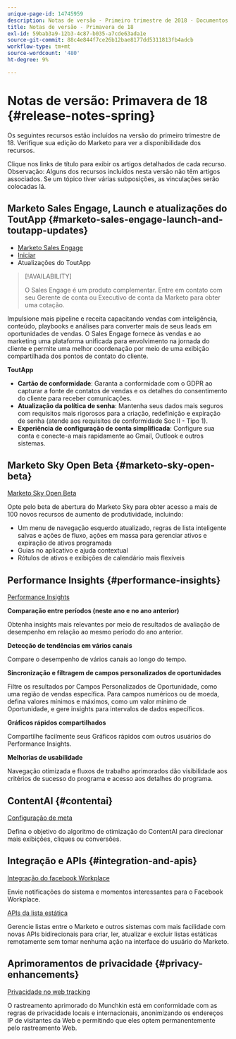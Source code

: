 ```yaml
---
unique-page-id: 14745959
description: Notas de versão - Primeiro trimestre de 2018 - Documentos da Marketo - Documentação do produto
title: Notas de versão - Primavera de 18
exl-id: 59bab3a9-12b3-4c87-b035-a7cde63ada1e
source-git-commit: 88c4e844f7ce26b12bae8177dd5311813fb4adcb
workflow-type: tm+mt
source-wordcount: '480'
ht-degree: 9%

---
```


# Notas de versão: Primavera de 18 {#release-notes-spring}

Os seguintes recursos estão incluídos na versão do primeiro trimestre de 18. Verifique sua edição do Marketo para ver a disponibilidade dos recursos.

Clique nos links de título para exibir os artigos detalhados de cada recurso. Observação: Alguns dos recursos incluídos nesta versão não têm artigos associados. Se um tópico tiver várias subposições, as vinculações serão colocadas lá.

## Marketo Sales Engage, Launch e atualizações do ToutApp {#marketo-sales-engage-launch-and-toutapp-updates}

* [Marketo Sales Engage](/help/marketo/product-docs/marketo-sales-connect/getting-started/sales-connect-overview.md)
* [Iniciar](/help/marketo/product-docs/marketo-sales-connect/getting-started/sales-connect-overview.md)
* Atualizações do ToutApp

>[!AVAILABILITY]
>
>O Sales Engage é um produto complementar. Entre em contato com seu Gerente de conta ou Executivo de conta da Marketo para obter uma cotação.

Impulsione mais pipeline e receita capacitando vendas com inteligência, conteúdo, playbooks e análises para converter mais de seus leads em oportunidades de vendas. O Sales Engage fornece às vendas e ao marketing uma plataforma unificada para envolvimento na jornada do cliente e permite uma melhor coordenação por meio de uma exibição compartilhada dos pontos de contato do cliente.

**ToutApp**

* **Cartão de conformidade**: Garanta a conformidade com o GDPR ao capturar a fonte de contatos de vendas e os detalhes do consentimento do cliente para receber comunicações.
* **Atualização da política de senha**: Mantenha seus dados mais seguros com requisitos mais rigorosos para a criação, redefinição e expiração de senha (atende aos requisitos de conformidade Soc II - Tipo 1).
* **Experiência de configuração de conta simplificada**: Configure sua conta e conecte-a mais rapidamente ao Gmail, Outlook e outros sistemas.

## Marketo Sky Open Beta {#marketo-sky-open-beta}

[Marketo Sky Open Beta](https://help.marketo.com/)

Opte pelo beta de abertura do Marketo Sky para obter acesso a mais de 100 novos recursos de aumento de produtividade, incluindo:

* Um menu de navegação esquerdo atualizado, regras de lista inteligente salvas e ações de fluxo, ações em massa para gerenciar ativos e expiração de ativos programada
* Guias no aplicativo e ajuda contextual
* Rótulos de ativos e exibições de calendário mais flexíveis

## Performance Insights {#performance-insights}

[Performance Insights](/help/marketo/product-docs/reporting/performance-insights/performance-insights-overview.md)

**Comparação entre períodos (neste ano e no ano anterior)**

Obtenha insights mais relevantes por meio de resultados de avaliação de desempenho em relação ao mesmo período do ano anterior.

**Detecção de tendências em vários canais**

Compare o desempenho de vários canais ao longo do tempo.

**Sincronização e filtragem de campos personalizados de oportunidades**

Filtre os resultados por Campos Personalizados de Oportunidade, como uma região de vendas específica. Para campos numéricos ou de moeda, defina valores mínimos e máximos, como um valor mínimo de Oportunidade, e gere insights para intervalos de dados específicos.

**Gráficos rápidos compartilhados**

Compartilhe facilmente seus Gráficos rápidos com outros usuários do Performance Insights.

**Melhorias de usabilidade**

Navegação otimizada e fluxos de trabalho aprimorados dão visibilidade aos critérios de sucesso do programa e acesso aos detalhes do programa.

## ContentAI {#contentai}

[Configuração de meta](/help/marketo/product-docs/predictive-content/getting-started/algorithm-goal-settings.md)

Defina o objetivo do algoritmo de otimização do ContentAI para direcionar mais exibições, cliques ou conversões.

## Integração e APIs {#integration-and-apis}

[Integração do facebook Workplace](/help/marketo/product-docs/administration/additional-integrations/add-workplace-by-facebook-as-a-launchpoint-service.md)

Envie notificações do sistema e momentos interessantes para o Facebook Workplace.

[APIs da lista estática](https://developers.marketo.com/rest-api/assets/static-lists/)

Gerencie listas entre o Marketo e outros sistemas com mais facilidade com novas APIs bidirecionais para criar, ler, atualizar e excluir listas estáticas remotamente sem tomar nenhuma ação na interface do usuário do Marketo.

## Aprimoramentos de privacidade {#privacy-enhancements}

[Privacidade no web tracking](https://developers.marketo.com/javascript-api/lead-tracking/)

O rastreamento aprimorado do Munchkin está em conformidade com as regras de privacidade locais e internacionais, anonimizando os endereços IP de visitantes da Web e permitindo que eles optem permanentemente pelo rastreamento Web.
